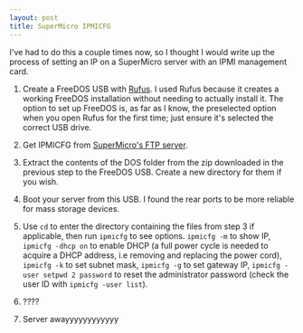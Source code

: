 ```yaml
---
layout: post
title: SuperMicro IPMICFG
---
```


I've had to do this a couple times now, so I thought I would write up the process of setting an IP on a SuperMicro server with an IPMI management card.

1. Create a FreeDOS USB with [Rufus](https://rufus.akeo.ie). I used Rufus because it creates a working FreeDOS installation without needing to actually install it. The option to set up FreeDOS is, as far as I know, the preselected option when you open Rufus for the first time; just ensure it's selected the correct USB drive.

2. Get IPMICFG from [SuperMicro's FTP server](ftp://ftp.supermicro.com/utility/IPMICFG/).

3. Extract the contents of the DOS folder from the zip downloaded in the previous step to the FreeDOS USB. Create a new directory for them if you wish.

4. Boot your server from this USB. I found the rear ports to be more reliable for mass storage devices.

5. Use `cd` to enter the directory containing the files from step 3 if applicable, then run `ipmicfg` to see options. `ipmicfg -m` to show IP, `ipmicfg -dhcp on` to enable DHCP (a full power cycle is needed to acquire a DHCP address, i.e removing and replacing the power cord), `ipmicfg -k` to set subnet mask, `ipmicfg -g` to set gateway IP, `ipmicfg -user setpwd 2 password` to reset the administrator password (check the user ID with `ipmicfg -user list`).

6. ????

7. Server awayyyyyyyyyyyy
